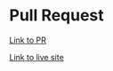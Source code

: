 # Pull Request

[Link to PR](https://github.com/kylehoac/cookie-stand-api/pull/1)

[Link to live site](https://cookie-stands-api.herokuapp.com/api/v1/cookies/)
